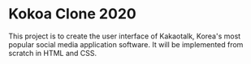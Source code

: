 # Kokoa Clone 2020

This project is to create the user interface of Kakaotalk, Korea's most popular social media application software. It will be implemented from scratch in HTML and CSS.
